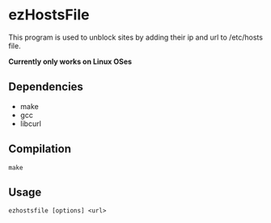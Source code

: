 # ezHostsFile
This program is used to unblock sites by adding their ip and url to /etc/hosts file.

**Currently only works on Linux OSes**

## Dependencies
* make
* gcc
* libcurl

## Compilation
```
make
```

## Usage
```
ezhostsfile [options] <url>
```
